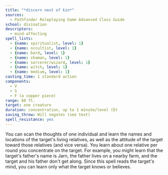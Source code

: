 ```yaml
---
title: "*discern next of kin*"
sources:
  - Pathfinder Roleplaying Game Advanced Class Guide
school: divination
descriptors:
  - mind-affecting
spell_lists:
  - {name: spiritualist, level: 1}
  - {name: occultist, level: 1}
  - {name: bard, level: 1}
  - {name: shaman, level: 1}
  - {name: sorcerer/wizard, level: 1}
  - {name: witch, level: 1}
  - {name: medium, level: 1}
casting_time: 1 standard action
components:
  - V
  - S
  - F (a copper piece)
range: 60 ft.
target: one creature
duration: concentration, up to 1 minute/level (D)
saving_throw: Will negates (see text)
spell_resistance: yes
---
```


You can scan the thoughts of one individual and learn the names and locations of the target's living relatives, as well as the attitude of the target toward those relatives (and vice versa). You learn about one relative per round you concentrate on the target. For example, you might learn that the target's father's name is Jarn, the father lives on a nearby farm, and the target and his father don't get along. Since this spell reads the target's mind, you can learn only what the target knows or believes.

